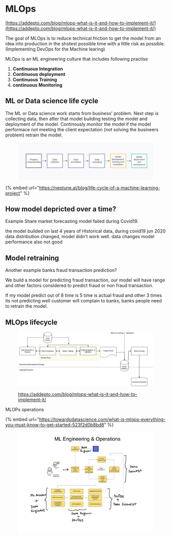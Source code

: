 # MLOps



[https://addepto.com/blog/mlops-what-is-it-and-how-to-implement-it/](https://addepto.com/blog/mlops-what-is-it-and-how-to-implement-it/)

The goal of MLOps is to reduce technical friction to get the model from an idea into production in the shotest possible time with a little risk as possible. (Implementing DevOps for the Machine learing)

MLOps is an ML engineering culture that includes following practise

1. **Continuous Integration**
2. **Continuous deployment**
3. **Continuous Training**
4. **continuous Monitoring**



## ML or Data science life cycle

The ML or Data science work starts from business' problem. Next step is collecting data, then after that model building testing the model and deployment of the model. Continously monitor the model if the model performace not meeting the client expectation (not solving the busineers problem) retrain the model.

<figure><img src=".gitbook/assets/image.png" alt=""><figcaption></figcaption></figure>

{% embed url="https://neptune.ai/blog/life-cycle-of-a-machine-learning-project" %}

## How model depricted over a time?

Example Share market forecasting model failed during Covid19.

the model builded on last 4 years of Historical data, during covid19 jun 2020 data distribution changed, model didn't work well. data changes model performance also not good



## Model retraining

Another example banks fraud transaction prediction?

We build a model for predicting fraud transaction, our model will have range and other factors considered to predict fraud or non fraud transaction.

If my model predict out of 8 time is 5 time is actual fraud and other 3 times its not  predicting well customer will complain to banks, banks people need to retrain the model.





## MLOps lifecycle

<figure><img src=".gitbook/assets/3.webp" alt=""><figcaption><p><a href="https://addepto.com/blog/mlops-what-is-it-and-how-to-implement-it/">https://addepto.com/blog/mlops-what-is-it-and-how-to-implement-it/</a> </p></figcaption></figure>





MLOPs operations

{% embed url="https://towardsdatascience.com/what-is-mlops-everything-you-must-know-to-get-started-523f2d0b8bd8" %}

<figure><img src=".gitbook/assets/1 wr7uGBu9Kb918igOxhJVlA.webp" alt=""><figcaption></figcaption></figure>



